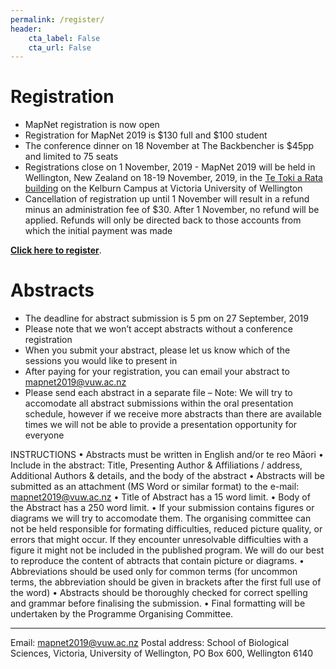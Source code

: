 ```yaml
---
permalink: /register/
header:
    cta_label: False
    cta_url: False
---
```


<span></span>

# Registration

- MapNet registration is now open 
- Registration for MapNet 2019 is $130 full and $100 student
- The conference dinner on 18 November at The Backbencher is $45pp and limited to 75 seats 
- Registrations close on 1 November, 2019 - MapNet 2019 will be held in Wellington, New Zealand on 18-19 November, 2019, in the [Te Toki a Rata building](https://goo.gl/maps/c8pcsTwHtF8RyR5u9) on the Kelburn Campus at Victoria University of Wellington
- Cancellation of registration up until 1 November will result in a refund minus an administration fee of $30. After 1 November, no refund will be applied. Refunds will only be directed back to those accounts from which the initial payment was made

**[Click here to register](https://vuw.eventsair.com/mapnet-2019/mapnet2019)**.

# Abstracts

- The deadline for abstract submission is 5 pm on 27 September, 2019
- Please note that we won’t accept abstracts without a conference registration
- When you submit your abstract, please let us know which of the sessions you would like to present in
- After paying for your registration, you can email your abstract to <mapnet2019@vuw.ac.nz>
- Please send each abstract in a separate file
– Note: We will try to accomodate all abstract submissions within the oral presentation schedule, however if we receive more abstracts than there are available times we will not be able to provide a presentation opportunity for everyone

INSTRUCTIONS
	• Abstracts must be written in English and/or te reo Māori
    • Include in the abstract: Title, Presenting Author & Affiliations / address, Additional Authors & details, and the body of the abstract
	• Abstracts will be submitted as an attachment (MS Word or similar format) to the e-mail: mapnet2019@vuw.ac.nz
	• Title of Abstract has a 15 word limit.
	• Body of the Abstract has a 250 word limit.
	• If your submission contains figures or diagrams we will try to accomodate them. The organising committee can not be held responsible for formating difficulties, reduced picture quality, or errors that might occur. If they encounter unresolvable difficulties with a figure it might not be included in the published program. We will do our best to reproduce the content of abtracts that contain picture or diagrams. 
	• Abbreviations should be used only for common terms (for uncommon terms, the abbreviation should be given in brackets after the first full use of the word)
	• Abstracts should be thoroughly checked for correct spelling and grammar before finalising the submission.
	• Final formatting will be undertaken by the Programme Organising Committee.


________________________________________
Email: <mapnet2019@vuw.ac.nz>
Postal address: School of Biological Sciences, Victoria, University of Wellington, PO Box 600, Wellington 6140

